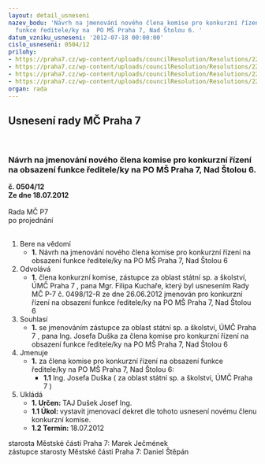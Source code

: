 ```yaml
---
layout: detail_usneseni
nazev_bodu: 'Návrh na jmenování nového člena komise pro konkurzní řízení na obsazení
  funkce ředitele/ky na  PO MŠ Praha 7, Nad Štolou 6. '
datum_vzniku_usneseni: '2012-07-18 00:00:00'
cislo_usneseni: 0504/12
prilohy:
- https://praha7.cz/wp-content/uploads/councilResolution/Resolutions/22686/37-12-usnesen%c3%ad_498.doc
- https://praha7.cz/wp-content/uploads/councilResolution/Resolutions/22686/37-12-usnesen%c3%ad_502.doc
- https://praha7.cz/wp-content/uploads/councilResolution/Resolutions/22686/37-12-vyhl%c3%a1%c5%a1ka_54.2005.pdf
- https://praha7.cz/wp-content/uploads/councilResolution/Resolutions/22686/37-12-aktualizovan%c3%bd_harmonogram_na_konkurzn%c3%ad_%c5%99%c3%adzen%c3%ad_m%c5%a1_nad_%c5%a1tolou_ii._2012.xls
organ: rada
---
```

<div id="ucUsn_pList" class="usn">
	<span><h2>Usnesení rady MČ Praha 7 </h2>
<br></span><div class="standBody">
<span><h3>Návrh na jmenování nového člena komise pro konkurzní řízení na obsazení funkce ředitele/ky na  PO MŠ Praha 7, Nad Štolou 6. </h3></span><div class="center">
		<strong>č. 0504/12</strong><br>
	</div>
<div class="center">
		<strong>Ze dne 18.07.2012</strong><br><br>
	</div>Rada MČ P7<br> po projednání<br><br><ol>
<li>Bere na vědomí<ul><li>
<strong>1.</strong> Návrh na jmenování nového člena komise pro konkurzní řízení na obsazení funkce ředitele/ky na  PO MŠ Praha 7, Nad Štolou 6 </li></ul>
</li>
<li>Odvolává<ul><li>
<strong>1.</strong> člena konkurzní komise, zástupce za oblast státní sp. a školství, ÚMČ Praha 7 , pana Mgr. Filipa Kuchaře, který byl usnesením Rady MČ P-7 č. 0498/12-R ze dne 26.06.2012 jmenován  pro konkurzní řízení na obsazení funkce ředitele/ky na  PO MŠ Praha 7, Nad Štolou 6</li></ul>
</li>
<li>Souhlasí<ul><li>
<strong>1.</strong> se jmenováním zástupce za oblast státní sp. a školství, ÚMČ Praha 7 , pana Ing. Josefa Duška za člena komise pro konkurzní řízení na obsazení funkce ředitele/ky na  PO MŠ Praha 7, Nad Štolou 6     </li></ul>
</li>
<li>Jmenuje<ul><li>
<strong>1.</strong> za člena komise pro konkurzní řízení na obsazení funkce ředitele/ky na  PO MŠ Praha 7, Nad Štolou 6:<ul><li>
<strong>1.1</strong> Ing. Josefa Duška ( za oblast státní sp. a školství, ÚMČ Praha 7 )</li></ul>
</li></ul>
</li>
<li>Ukládá<ul>
<li>
<strong>1. Určen: </strong>TAJ Dušek Josef Ing.</li>
<li>
<strong>1.1 Úkol: </strong>vystavit jmenovací dekret dle tohoto usnesení novému členu konkurzní komise.</li>
<li>
<strong>1.2 Termín: </strong>18.07.2012</li>
</ul>
</li>
</ol>starosta Městské části Praha 7: Marek Ječmének<br>zástupce starosty Městské části Praha 7: Daniel Štěpán 
</div>
</div>